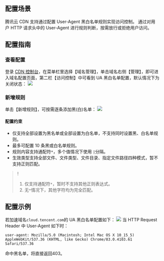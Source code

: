 ## 配置场景

腾讯云 CDN 支持通过配置 User-Agent 黑白名单规则实现访问控制。
通过对用户 HTTP 请求头中的 User-Agent 进行规则判断，按需放行或拒绝用户访问。

## 配置指南



### 查看配置

登录 [CDN 控制台](https://console.cloud.tencent.com/cdn)，在菜单栏里选择【域名管理】，单击域名右侧【管理】，即可进入域名配置页面，第二栏【访问控制】中可看到 UA 黑白名单配置，默认情况下为关闭状态：
![](https://main.qcloudimg.com/raw/5105eca56650c784e3e5965172619322.png)

### 新增规则
单击【新增规则】，可按需逐条添加黑(白)名单：
![](https://main.qcloudimg.com/raw/74bae0674238aa3f37bc9853c823e62f.png)


 
#### 配置约束

- 仅支持全部设置为黑名单或全部设置为白名单，不支持同时设置黑、白名单规则。
- 最多可配置 10 条黑或白名单规则。
- 规则内容支持通配符`*`，多个值情况下使用 `|`分隔。
- 生效类型支持全部文件、文件类型、文件目录、指定文件路径四种模式，暂不支持正则匹配。

>!
>1. 仅支持通配符`*`，暂时不支持其他正则表达式。
>2. 无`*`情况下，其他字符均为完全匹配。


## 配置示例

若加速域名`cloud.tencent.com`的 UA 黑白名单配置如下：
![](https://main.qcloudimg.com/raw/7ac57bc6f16087aad95c0844c6053f75.png)
当 HTTP Request Header 中 User-Agent 如下时：

```
user-agent: Mozilla/5.0 (Macintosh; Intel Mac OS X 10_15_5) AppleWebKit/537.36 (KHTML, like Gecko) Chrome/83.0.4103.61 Safari/537.36
```

命中黑名单，将直接返回403。

